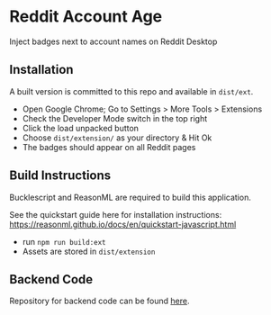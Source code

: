 # Reddit Account Age

Inject badges next to account names on Reddit Desktop

## Installation

A built version is committed to this repo and available in `dist/ext`.

* Open Google Chrome; Go to Settings > More Tools > Extensions
* Check the Developer Mode switch in the top right
* Click the load unpacked button
* Choose `dist/extension/` as your directory & Hit Ok
* The badges should appear on all Reddit pages

## Build Instructions

Bucklescript and ReasonML are required to build this application.

See the quickstart guide here for installation instructions: https://reasonml.github.io/docs/en/quickstart-javascript.html

* run `npm run build:ext`
* Assets are stored in `dist/extension`

## Backend Code

Repository for backend code can be found [here](https://github.com/voxtex/reddit-account-age-backend).
